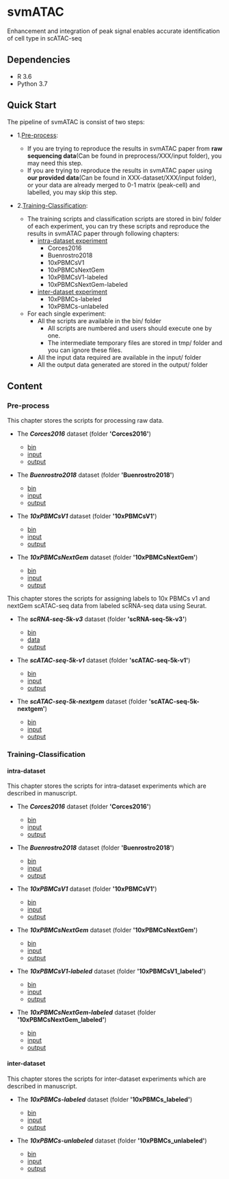 # svmATAC
Enhancement and integration of peak signal enables accurate identification of cell type in scATAC-seq

## Dependencies

- R 3.6
- Python 3.7

## Quick Start

The pipeline of svmATAC is consist of two steps:

- 1.[Pre-process](#Pre-process):
	- If you are trying to reproduce the results in svmATAC paper from **raw sequencing data**(Can be found in preprocess/XXX/input folder), you may need this step. 
	- If you are trying to reproduce the results in svmATAC paper using **our provided data**(Can be found in XXX-dataset/XXX/input folder), or your data are already merged to 0-1 matrix (peak-cell) and labelled, you may skip this step.

- 2.[Training-Classification](#Training-Classification):
	- The training scripts and classification scripts are stored in bin/ folder of each experiment, you can try these scripts and reproduce the results in svmATAC paper through following chapters: 
		- [intra-dataset experiment](#intra-dataset)
			- Corces2016
			- Buenrostro2018
			- 10xPBMCsV1
			- 10xPBMCsNextGem
			- 10xPBMCsV1-labeled
			- 10xPBMCsNextGem-labeled
		- [inter-dataset experiment](#inter-dataset)
			- 10xPBMCs-labeled
			- 10xPBMCs-unlabeled
	- For each single experiment:
		- All the scripts are available in the bin/ folder
			- All scripts are numbered and users should execute one by one.
			- The intermediate temporary files are stored in tmp/ folder and you can ignore these files.
		- All the input data required are available in the input/ folder
		- All the output data generated are stored in the output/ folder

## Content	
	
### Pre-process

This chapter stores the scripts for processing raw data.

- The _**Corces2016**_ dataset (folder **'Corces2016'**)
	- [bin](https://github.com/mrcuizhe/svmATAC/tree/master/preprocess/Corces2016/bin)
	- [input](https://github.com/mrcuizhe/svmATAC/tree/master/preprocess/Corces2016/input)
	- [output](https://github.com/mrcuizhe/svmATAC/tree/master/preprocess/Corces2016/output)

- The _**Buenrostro2018**_ dataset (folder **'Buenrostro2018'**)
	- [bin](https://github.com/mrcuizhe/svmATAC/tree/master/preprocess/Buenrostro2018/bin)
	- [input](https://github.com/mrcuizhe/svmATAC/tree/master/preprocess/Buenrostro2018/input)
	- [output](https://github.com/mrcuizhe/svmATAC/tree/master/preprocess/Buenrostro2018/output)

- The _**10xPBMCsV1**_ dataset (folder **'10xPBMCsV1'**)
	- [bin](https://github.com/mrcuizhe/svmATAC/tree/master/preprocess/10xPBMCsV1/bin)
	- [input](https://github.com/mrcuizhe/svmATAC/tree/master/preprocess/10xPBMCsV1/input)
	- [output](https://github.com/mrcuizhe/svmATAC/tree/master/preprocess/10xPBMCsV1/output)

- The _**10xPBMCsNextGem**_ dataset (folder **'10xPBMCsNextGem'**)
	- [bin](https://github.com/mrcuizhe/svmATAC/tree/master/preprocess/10xPBMCsNextGem/bin)
	- [input](https://github.com/mrcuizhe/svmATAC/tree/master/preprocess/10xPBMCsNextGem/input)
	- [output](https://github.com/mrcuizhe/svmATAC/tree/master/preprocess/10xPBMCsNextGem/output)

This chapter stores the scripts for assigning labels to 10x PBMCs v1 and nextGem scATAC-seq data from labeled scRNA-seq data using Seurat.

- The _**scRNA-seq-5k-v3**_ dataset (folder **'scRNA-seq-5k-v3'**)
	- [bin](https://github.com/mrcuizhe/svmATAC/tree/master/10x_assign_label/scRNA-seq-5k-v3/bin)
	- [data](https://github.com/mrcuizhe/svmATAC/tree/master/10x_assign_label/scRNA-seq-5k-v3/data)
	- [output](https://github.com/mrcuizhe/svmATAC/tree/master/10x_assign_label/scRNA-seq-5k-v3/output)

- The _**scATAC-seq-5k-v1**_ dataset (folder **'scATAC-seq-5k-v1'**)
	- [bin](https://github.com/mrcuizhe/svmATAC/tree/master/10x_assign_label/scATAC-seq-5k-v1/bin)
	- [input](https://github.com/mrcuizhe/svmATAC/tree/master/10x_assign_label/scATAC-seq-5k-v1/input)
	- [output](https://github.com/mrcuizhe/svmATAC/tree/master/10x_assign_label/scATAC-seq-5k-v1/output)

- The _**scATAC-seq-5k-nextgem**_ dataset (folder **'scATAC-seq-5k-nextgem'**)
	- [bin](https://github.com/mrcuizhe/svmATAC/tree/master/10x_assign_label/scATAC-seq-5k-nextgem/bin)
	- [input](https://github.com/mrcuizhe/svmATAC/tree/master/10x_assign_label/scATAC-seq-5k-nextgem/input)
	- [output](https://github.com/mrcuizhe/svmATAC/tree/master/10x_assign_label/scATAC-seq-5k-nextgem/output)

### Training-Classification

#### intra-dataset

This chapter stores the scripts for intra-dataset experiments which are described in manuscript.

- The _**Corces2016**_ dataset (folder **'Corces2016'**)
	- [bin](https://github.com/mrcuizhe/svmATAC/tree/master/intra-dataset/Corces2016/bin)
	- [input](https://github.com/mrcuizhe/svmATAC/tree/master/intra-dataset/Corces2016/input)
	- [output](https://github.com/mrcuizhe/svmATAC/tree/master/intra-dataset/Corces2016/output)

- The _**Buenrostro2018**_ dataset (folder **'Buenrostro2018'**)
	- [bin](https://github.com/mrcuizhe/svmATAC/tree/master/intra-dataset/Buenrostro2018/bin)
	- [input](https://github.com/mrcuizhe/svmATAC/tree/master/intra-dataset/Buenrostro2018/input)
	- [output](https://github.com/mrcuizhe/svmATAC/tree/master/intra-dataset/Buenrostro2018/output)

- The _**10xPBMCsV1**_ dataset (folder **'10xPBMCsV1'**)
	- [bin](https://github.com/mrcuizhe/svmATAC/tree/master/intra-dataset/10xPBMCsV1/bin)
	- [input](https://github.com/mrcuizhe/svmATAC/tree/master/intra-dataset/10xPBMCsV1/input)
	- [output](https://github.com/mrcuizhe/svmATAC/tree/master/intra-dataset/10xPBMCsV1/output)

- The _**10xPBMCsNextGem**_ dataset (folder **'10xPBMCsNextGem'**)
	- [bin](https://github.com/mrcuizhe/svmATAC/tree/master/intra-dataset/10xPBMCsNextGem/bin)
	- [input](https://github.com/mrcuizhe/svmATAC/tree/master/intra-dataset/10xPBMCsNextGem/input)
	- [output](https://github.com/mrcuizhe/svmATAC/tree/master/intra-dataset/10xPBMCsNextGem/output)
	
- The _**10xPBMCsV1-labeled**_ dataset (folder **'10xPBMCsV1_labeled'**)
	- [bin](https://github.com/mrcuizhe/svmATAC/tree/master/intra-dataset/10xPBMCsV1_labeled/bin)
	- [input](https://github.com/mrcuizhe/svmATAC/tree/master/intra-dataset/10xPBMCsV1_labeled/input)
	- [output](https://github.com/mrcuizhe/svmATAC/tree/master/intra-dataset/10xPBMCsV1_labeled/output)

- The _**10xPBMCsNextGem-labeled**_ dataset (folder **'10xPBMCsNextGem_labeled'**)
	- [bin](https://github.com/mrcuizhe/svmATAC/tree/master/intra-dataset/10xPBMCsNextGem_labeled/bin)
	- [input](https://github.com/mrcuizhe/svmATAC/tree/master/intra-dataset/10xPBMCsNextGem_labeled/input)
	- [output](https://github.com/mrcuizhe/svmATAC/tree/master/intra-dataset/10xPBMCsNextGem_labeled/output)
	
#### inter-dataset

This chapter stores the scripts for inter-dataset experiments which are described in manuscript.

- The _**10xPBMCs-labeled**_ dataset (folder **'10xPBMCs_labeled'**)
	- [bin](https://github.com/mrcuizhe/svmATAC/tree/master/inter-dataset/10xPBMCs_labeled/bin)
	- [input](https://github.com/mrcuizhe/svmATAC/tree/master/inter-dataset/10xPBMCs_labeled/input)
	- [output](https://github.com/mrcuizhe/svmATAC/tree/master/inter-dataset/10xPBMCs_labeled/output)
	
- The _**10xPBMCs-unlabeled**_ dataset (folder **'10xPBMCs_unlabeled'**)
	- [bin](https://github.com/mrcuizhe/svmATAC/tree/master/inter-dataset/10xPBMCs_unlabeled/bin)
	- [input](https://github.com/mrcuizhe/svmATAC/tree/master/inter-dataset/10xPBMCs_unlabeled/input)
	- [output](https://github.com/mrcuizhe/svmATAC/tree/master/inter-dataset/10xPBMCs_unlabeled/output)